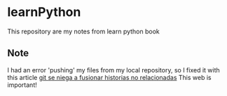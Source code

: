 # learnPython
This repository are my notes from learn python book
## Note 
I had an error 'pushing' my files from my local repository, so I fixed it with this article 
[git se niega a fusionar historias no relacionadas](http://git.dokry.com/git-se-niega-a-fusionar-historias-no-relacionadas.html)
This web is important!
